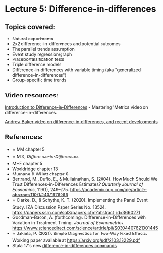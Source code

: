 # Lecture 5: Difference-in-differences

## Topics covered:

* Natural experiments
* 2x2 difference-in-differences and potential outcomes
* The parallel trends assumption
* Event study regression/graph
* Placebo/falsification tests
* Triple difference models
* Difference-in-differences with variable timing (aka "generalized difference-in-differences")
* Group-specific time trends

## Video resources:

[Introduction to Difference-in-Differences](https://www.youtube.com/watch?v=eiffOVbYvNc) - Mastering 'Metrics video on difference-in-differences.

[Andrew Baker video on difference-in-differences, and recent developments](https://www.youtube.com/watch?v=mCOzQxJuvZk)

## References:

* :star: MM chapter 5
* :star: MIX, *Difference-in-Differences*
* MHE chapter 5
* Wooldridge chapter 13
* Murnane & Willett chapter 8
* Bertrand, M., Duflo, E., & Mullainathan, S. (2004). How Much Should We Trust Differences-in-Differences Estimates? *Quarterly Journal of Economics*, 119(1), 249–275. https://academic.oup.com/qje/article-abstract/119/1/249/1876068
* :star: Clarke, D., & Schythe, K. T. (2020). Implementing the Panel Event Study. IZA Discussion Paper Series No. 13524. https://papers.ssrn.com/sol3/papers.cfm?abstract_id=3660271
* Goodman-Bacon, A. (forthcoming). Difference-in-Differences with Variation in Treatment Timing. *Journal of Econometrics*. https://www.sciencedirect.com/science/article/pii/S0304407621001445
* :star: Jakiela, P. (2021). Simple Diagnostics for Two-Way Fixed Effects. Working paper available at https://arxiv.org/pdf/2103.13229.pdf
* Stata 17's new [difference-in-differences commands](https://www.stata.com/new-in-stata/difference-in-differences-DID-DDD/)

